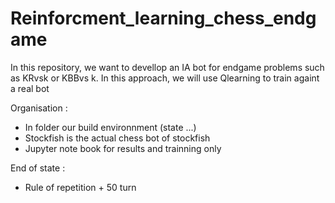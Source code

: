 # Reinforcment_learning_chess_endgame
In this repository, we want to devellop an IA bot for endgame problems such as KRvsk or KBBvs k. In this approach, we will use Qlearning to train againt a real bot

Organisation : 
- In folder our build environnment (state ...)
- Stockfish is the actual chess bot of stockfish
- Jupyter note book for results and trainning only

  
End of state : 
- Rule of repetition + 50 turn 